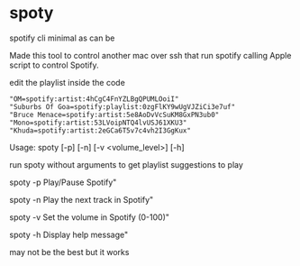 # spoty
spotify cli minimal as can be

Made this tool to control another mac over ssh that run spotify
calling Apple script to control Spotify.

edit the playlist inside the code

```shell
"OM=spotify:artist:4hCgC4FnYZLBgQPUMLOoiI"
"Suburbs Of Goa=spotify:playlist:0zgFlKY9wUgVJZiCi3e7uf"
"Bruce Menace=spotify:artist:5e8AoDvVcSuKM8GxPN3ub0"
"Mono=spotify:artist:53LVoipNTQ4lvUSJ61XKU3"
"Khuda=spotify:artist:2eGCa6T5v7c4vh2I3GgKux"
```

Usage: spoty [-p] [-n] [-v <volume_level>] [-h]

run spoty without arguments to get playlist suggestions to play

spoty -p         Play/Pause Spotify"

spoty -n         Play the next track in Spotify"

spoty -v <level> Set the volume in Spotify (0-100)"

spoty -h         Display help message"

may not be the best but it works
